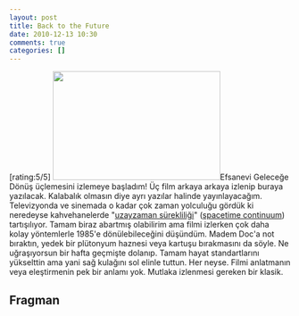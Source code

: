 ```yaml
---
layout: post
title: Back to the Future
date: 2010-12-13 10:30
comments: true
categories: []
---
```

[rating:5/5]
<img class="alignleft size-medium wp-image-2191" title="back to the future" src="http://onurbaykal.com.tr/wp-content/uploads/2010/12/back-to-the-future-300x195.jpg" alt="" width="300" height="195" />Efsanevi Geleceğe Dönüş üçlemesini izlemeye başladım! Üç film arkaya arkaya izlenip buraya yazılacak. Kalabalık olmasın diye ayrı yazılar halinde yayınlayacağım. Televizyonda ve sinemada o kadar çok zaman yolculuğu gördük ki neredeyse kahvehanelerde "<a href="http://tr.wikipedia.org/wiki/Uzayzaman">uzayzaman sürekliliği</a>" (<a href="http://en.wikipedia.org/wiki/Space_time_continuum">spacetime continuum</a>) tartışılıyor. Tamam biraz abartmış olabilirim ama filmi izlerken çok daha kolay yöntemlerle 1985'e dönülebileceğini düşündüm. Madem Doc'a not bıraktın, yedek bir plütonyum haznesi veya kartuşu bırakmasını da söyle. Ne uğraşıyorsun bir hafta geçmişte dolanıp. Tamam hayat standartlarını yükselttin ama yani sağ kulağını sol elinle tuttun. Her neyse. Filmi anlatmanın veya eleştirmenin pek bir anlamı yok. Mutlaka izlenmesi gereken bir klasik.
<!--more-->
<h2>Fragman</h2>
<object classid="clsid:d27cdb6e-ae6d-11cf-96b8-444553540000" width="425" height="344" codebase="http://download.macromedia.com/pub/shockwave/cabs/flash/swflash.cab#version=6,0,40,0"><param name="allowFullScreen" value="true" /><param name="allowscriptaccess" value="always" /><param name="src" value="http://www.youtube.com/v/2SrV13F3x7Y?fs=1&amp;hl=en_US&amp;rel=0" /><param name="allowfullscreen" value="true" /><embed type="application/x-shockwave-flash" width="425" height="344" src="http://www.youtube.com/v/2SrV13F3x7Y?fs=1&amp;hl=en_US&amp;rel=0" allowscriptaccess="always" allowfullscreen="true"></embed></object>
